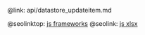 @link: api/datastore_updateitem.md

@seolinktop: [js frameworks](https://webix.com)
@seolink: [js xlsx](https://webix.com/widget/excel_viewer/)